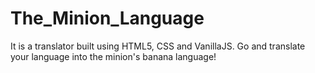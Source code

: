# The_Minion_Language
It is a translator built using HTML5, CSS and VanillaJS. Go and translate your language into the minion's banana language!
